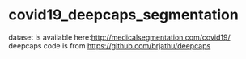 # covid19_deepcaps_segmentation
dataset is available here:http://medicalsegmentation.com/covid19/
deepcaps code is from https://github.com/brjathu/deepcaps
